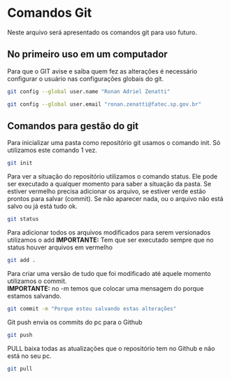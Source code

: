 # Comandos Git
Neste arquivo será apresentado os comandos git para uso futuro.

## No primeiro uso em um computador
Para que o GIT avise e saiba quem fez as alterações é necessário
configurar o usuário nas configurações globais do git.
```bash
git config --global user.name "Ronan Adriel Zenatti"

git config --global user.email "ronan.zenatti@fatec.sp.gov.br"
```

## Comandos para gestão do git
Para inicializar uma pasta como repositório git usamos o comando init.
Só utilizamos este comando 1 vez.
```bash
git init
```

Para ver a situação do repositório utilizamos o comando status.
Ele pode ser executado a qualquer momento para saber a situação da pasta.
Se estiver vermelho precisa adicionar os arquivo, se estiver verde estão prontos 
para salvar (commit).
Se não aparecer nada, ou o arquivo não está salvo ou já está tudo ok.
```bash
git status
```

Para adicionar todos os arquivos modificados para serem versionados utilizamos o add
**IMPORTANTE:** Tem que ser executado sempre que no status houver arquivos em vermelho
```bash
git add .
```

Para criar uma versão de tudo que foi modificado até aquele momento utilizamos o commit. <br>
**IMPORTANTE:** no -m temos que colocar uma mensagem do porque estamos salvando.
```bash
git commit -m "Porque estou salvando estas alterações"
```

Git push envia os commits do pc para o Github
```bash
git push
```


PULL baixa todas as atualizações que o repositório tem no Github e não está no seu pc.
```bash
git pull
```
